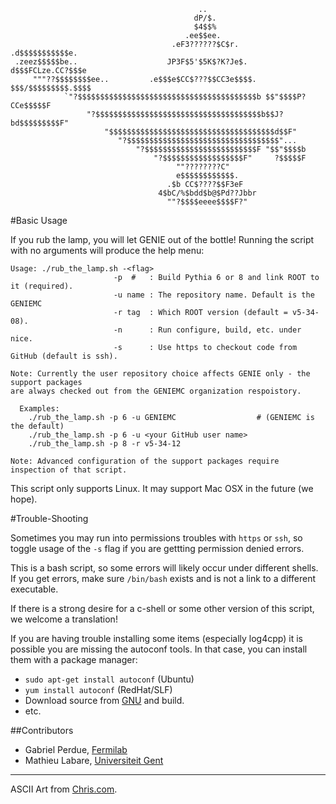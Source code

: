                                               ..                               
                                             dP/$.                             
                                             $4$$%                             
                                           .ee$$ee.                            
                                        .eF3??????$C$r.        .d$$$$$$$$$$$e. 
     .zeez$$$$$be..                    JP3F$5'$5K$?K?Je$.     d$$$FCLze.CC?$$$e 
         """??$$$$$$$$ee..         .e$$$e$CC$???$$CC3e$$$$.  $$$/$$$$$$$$$.$$$$ 
                `"?$$$$$$$$$$$$$$$$$$$$$$$$$$$$$$$$$$$$$$$$b $$"$$$$P?CCe$$$$$F 
                     "?$$$$$$$$$$$$$$$$$$$$$$$$$$$$$$$$$$$$$b$$J?bd$$$$$$$$$F" 
                         "$$$$$$$$$$$$$$$$$$$$$$$$$$$$$$$$$$$$$d$$F"           
                            "?$$$$$$$$$$$$$$$$$$$$$$$$$$$$$$$$$$"...           
                                "?$$$$$$$$$$$$$$$$$$$$$$$$$F "$$"$$$$b         
                                    "?$$$$$$$$$$$$$$$$$$F"     ?$$$$$F         
                                         ""????????C"                          
                                         e$$$$$$$$$$$$.                        
                                       .$b CC$????$$F3eF                       
                                     4$bC/%$bdd$b@$Pd??Jbbr                    
                                       ""?$$$$eeee$$$$F?"                      

#Basic Usage

If you rub the lamp, you will let GENIE out of the bottle! Running the script with 
no arguments will produce the help menu:

    Usage: ./rub_the_lamp.sh -<flag>
                           -p  #   : Build Pythia 6 or 8 and link ROOT to it (required).
                           -u name : The repository name. Default is the GENIEMC
                           -r tag  : Which ROOT version (default = v5-34-08).
                           -n      : Run configure, build, etc. under nice.
                           -s      : Use https to checkout code from GitHub (default is ssh).
     
    Note: Currently the user repository choice affects GENIE only - the support packages
    are always checked out from the GENIEMC organization respoistory.
     
      Examples:  
        ./rub_the_lamp.sh -p 6 -u GENIEMC                  # (GENIEMC is the default)
        ./rub_the_lamp.sh -p 6 -u <your GitHub user name> 
        ./rub_the_lamp.sh -p 8 -r v5-34-12
     
    Note: Advanced configuration of the support packages require inspection of that script.


This script only supports Linux. It may support Mac OSX in the future (we hope).

#Trouble-Shooting

Sometimes you may run into permissions troubles with `https` or `ssh`, so toggle usage
of the `-s` flag if you are gettting permission denied errors.

This is a bash script, so some errors will likely occur under different shells. If 
you get errors, make sure `/bin/bash` exists and is not a link to a different executable.

If there is a strong desire for a c-shell or some other version of this script, 
we welcome a translation!

If you are having trouble installing some items (especially log4cpp) it
is possible you are missing the autoconf tools. In that case, you can
install them with a package manager:

* `sudo apt-get install autoconf` (Ubuntu)
* `yum install autoconf` (RedHat/SLF)
* Download source from [GNU](http://ftp.gnu.org/gnu/autoconf/) and build.
* etc.

##Contributors

* Gabriel Perdue, [Fermilab](http://www.fnal.gov)
* Mathieu Labare, [Universiteit Gent](http://www.ugent.be)

---
ASCII Art from [Chris.com](http://www.chris.com/ascii/index.php?art=movies/aladdin).

